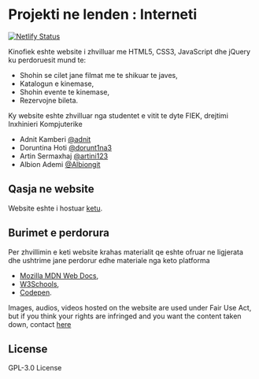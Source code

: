 # Projekti ne lenden : Interneti

[![Netlify Status](https://api.netlify.com/api/v1/badges/bbb5558a-276d-4b77-ba93-7136ae667166/deploy-status)](https://kinofiek.netlify.app/)

Kinofiek eshte website i zhvilluar me HTML5, CSS3, JavaScript dhe jQuery ku perdoruesit mund te:

- Shohin se cilet jane filmat me te shikuar te javes,
- Katalogun e kinemase,
- Shohin evente te kinemase,
- Rezervojne bileta.

Ky website eshte zhvilluar nga studentet e vitit te dyte FIEK, drejtimi Inxhinieri Kompjuterike

- Adnit Kamberi [@adnit](https://github.com/adnit)
- Doruntina Hoti [@dorunt1na3](https://github.com/dorunt1na3)
- Artin Sermaxhaj [@artini123](https://github.com/artini123)
- Albion Ademi [@Albiongit](https://github.com/Albiongit)

## Qasja ne website

Website eshte i hostuar [ketu](https://kinofiek.netlify.app/).

## Burimet e perdorura

Per zhvillimin e keti website krahas materialit qe eshte ofruar ne ligjerata dhe ushtrime jane perdorur edhe materiale nga keto platforma

- [Mozilla MDN Web Docs](https://developer.mozilla.org/en-US/docs/Web),
- [W3Schools](https://www.w3schools.com/),
- [Codepen](https://codepen.io).

Images, audios, videos hosted on the website are used under Fair Use Act, but if you think your rights are infringed and you want the content taken down, contact [here](adnitkamberi.rks@gmail.com)

## License

GPL-3.0 License
